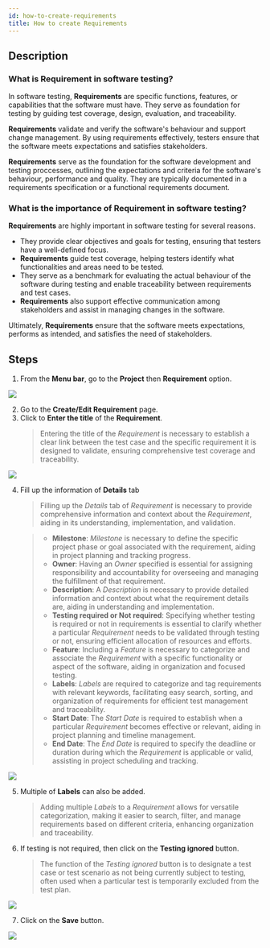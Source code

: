 ```yaml
---
id: how-to-create-requirements
title: How to create Requirements
---
```


## Description

### What is Requirement in software testing?

In software testing, **Requirements** are specific functions, features, or capabilities that the software must have. They serve as foundation for testing by guiding test coverage, design, evaluation, and traceability.  

**Requirements** validate and verify the software's behaviour and support change management. By using requirements effectively, testers ensure that the software meets expectations and satisfies stakeholders.  

**Requirements** serve as the foundation for the software development and testing proccesses, outlining the expectations and criteria for the software's behaviour, performance and quality. They are typically documented in a requirements specification or a functional requirements document.  

### What is the importance of Requirement in software testing?

**Requirements** are highly important in software testing for several reasons. 
* They provide clear objectives and goals for testing, ensuring that testers have a well-defined focus.
* **Requirements** guide test coverage, helping testers identify what functionalities and areas need to be tested.
* They serve as a benchmark for evaluating the actual behaviour of the software during testing and enable traceability between requirements and test cases.
* **Requirements** also support effective communication among stakeholders and assist in managing changes in the software.  

Ultimately, **Requirements** ensure that the software meets expectations, performs as intended, and satisfies the need of stakeholders.  

## Steps

1. From the **Menu bar**, go to the **Project** then **Requirement** option.

![](/img/how-tos/how-to-create-requirements/requirement-option.png)

2. Go to the **Create/Edit Requirement** page.
3. Click to **Enter the title** of the **Requirement**.
   > Entering the title of the *Requirement* is necessary to establish a clear link between the test case and the specific requirement it is designed to validate, ensuring comprehensive test coverage and traceability.

![](/img/how-tos/how-to-create-requirements/enter-req-title.png)

4. Fill up the information of **Details** tab  
   > Filling up the *Details* tab of *Requirement* is necessary to provide comprehensive information and context about the *Requirement*, aiding in its understanding, implementation, and validation.  

   > * **Milestone**: *Milestone* is necessary to define the specific project phase or goal associated with the requirement, aiding in project planning and tracking progress.  
   > * **Owner**: Having an *Owner* specified is essential for assigning responsibility and accountability for overseeing and managing the fulfillment of that requirement.  
   > * **Description**: A *Description* is necessary to provide detailed information and context about what the requirement details are, aiding in understanding and implementation.  
   > * **Testing required or Not required**: Specifying whether testing is required or not in requirements is essential to clarify whether a particular *Requirement* needs to be validated through testing or not, ensuring efficient allocation of resources and efforts.  
   > * **Feature**: Including a *Feature* is necessary to categorize and associate the *Requirement* with a specific functionality or aspect of the software, aiding in organization and focused testing.  
   > * **Labels**: *Labels* are required to categorize and tag requirements with relevant keywords, facilitating easy search, sorting, and organization of requirements for efficient test management and traceability.   
   > * **Start Date**: The *Start Date* is required to establish when a particular *Requirement* becomes effective or relevant, aiding in project planning and timeline management.   
   > * **End Date**: The *End Date* is required to specify the deadline or duration during which the *Requirement* is applicable or valid, assisting in project scheduling and tracking.

![](/img/how-tos/how-to-create-requirements/req-details.png)

5. Multiple of **Labels** can also be added.
   > Adding multiple *Labels* to a *Requirement* allows for versatile categorization, making it easier to search, filter, and manage requirements based on different criteria, enhancing organization and traceability.
6. If testing is not required, then click on the **Testing ignored** button.
   > The function of the *Testing ignored* button is to designate a test case or test scenario as not being currently subject to testing, often used when a particular test is temporarily excluded from the test plan.

![](/img/how-tos/how-to-create-requirements/testing-ignored.png)

7. Click on the **Save** button.

![](/img/how-tos/how-to-create-requirements/save-req.png)